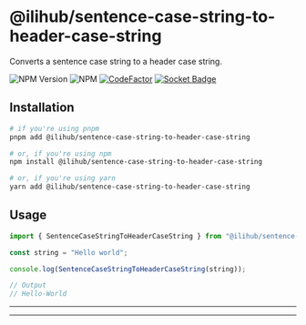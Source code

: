 # @ilihub/sentence-case-string-to-header-case-string

Converts a sentence case string to a header case string.

![NPM Version](https://img.shields.io/npm/v/%40ilihub%2Fsentence-case-string-to-header-case-string?color=33cd56&logo=npm)
![NPM](https://img.shields.io/npm/l/%40ilihub%2Fsentence-case-string-to-header-case-string)
[![CodeFactor](https://www.codefactor.io/repository/github/ilihub/npm/badge)](https://www.codefactor.io/repository/github/ilihub/npm)
[![Socket Badge](https://socket.dev/api/badge/npm/package/@ilihub/sentence-case-string-to-header-case-string)](https://socket.dev/npm/package/@ilihub/sentence-case-string-to-header-case-string)

## Installation

```bash
# if you're using pnpm
pnpm add @ilihub/sentence-case-string-to-header-case-string

# or, if you're using npm
npm install @ilihub/sentence-case-string-to-header-case-string

# or, if you're using yarn
yarn add @ilihub/sentence-case-string-to-header-case-string
```

## Usage

```javascript
import { SentenceCaseStringToHeaderCaseString } from "@ilihub/sentence-case-string-to-header-case-string";

const string = "Hello world";

console.log(SentenceCaseStringToHeaderCaseString(string));

// Output
// Hello-World
```

---

<!-- sponsors_and_backers_section_start -->

<!-- sponsors_and_backers_section_end -->

---

